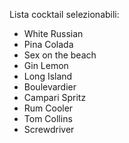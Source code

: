 Lista cocktail selezionabili:

- White Russian
- Pina Colada
- Sex on the beach
- Gin Lemon
- Long Island
- Boulevardier
- Campari Spritz
- Rum Cooler
- Tom Collins
- Screwdriver
